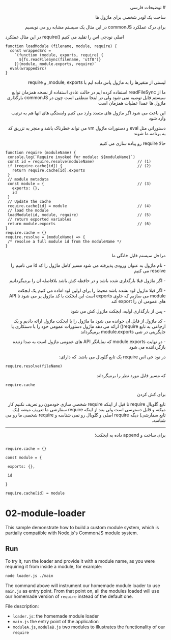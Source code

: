 <p dir='rtl' align='right'># توضیحات فارسی</p>

<p dir='rtl' align='right'>ساخت یک لودر شخصی برای ماژول ها</p>

<p dir='rtl' align='right'>
 برای درک عملکرد commonJS در این مثال یک سیستم مشابه رو می نویسیم
 
 در این مثال عملکرد require() اصلی نودجی اس را تقلید می کنیم
</p>

```
function loadModule (filename, module, require) {
  const wrappedSrc =
    `(function (module, exports, require) {
      ${fs.readFileSync(filename, 'utf8')}
    })(module, module.exports, require)`
  eval(wrappedSrc)
}
```

<p dir="rtl" align="right">
 لیستی از متغیرها را به ماژول پاس داده ایم با module, exports, و require
</p>

<p dir="rtl" align="right">
  ما از readFileSync استفاده کرده ایم در حالت عادی استفاده از نسخه همزمان توابع سیستم فایل توصیه نمی شود ولی در اینجا منطقی است چون در commonJS بارگذاری ماژول ها عمدا عملیات همزمان است
 </p>
 <p dir="rtl" align="right">
 این باعث می شود اگر ماژول های متعدد وارد می کنیم وابستگی های انها  هم به ترتیب وارد شود
 </p>
 
  <p dir="rtl" align="right">
 دستوراتی مثل eval و دستورات ماژول vm می تواند خطرناک باشد و منجر به تزریق کد به برنامه ما شوند
 </p>
 
 <p dir="rtl" align="right">
 حالا require رو پیاده سازی می کنیم
 </p>
 
 ```
 function require (moduleName) {
  console.log(`Require invoked for module: ${moduleName}`)
  const id = require.resolve(moduleName)                   // (1)
  if (require.cache[id]) {                                 // (2)
    return require.cache[id].exports
  }
  // module metadata
  const module = {                                         // (3)
    exports: {},
    id
  }
  // Update the cache
  require.cache[id] = module                               // (4)
  // load the module
  loadModule(id, module, require)                          // (5)
  // return exported variables
  return module.exports                                    // (6)
}
require.cache = {}
require.resolve = (moduleName) => {
  /* resolve a full module id from the moduleName */
}
```

<p dir='rtl' align='right'>
 مراحل سیستم فایل خانگی ما
  </p>
 <p dir='rtl' align='right'>
 - نام ماژول به عنوان ورودی پذیرفته می شود مسیر کامل ماژول را که id می نامیم را resolve می کنیم
  </p>
  <p dir='rtl' align='right'>
 - اگر ماژول قبلا بارگذاری شده باشد و در حافظه کش باشد بلافاصله ان را برمیگردانیم
  </p>
   <p dir='rtl' align='right'>
 - اگر قبلا ماژول لود نشده باشد محیط را برای اولین لود اماده می کنیم یک ابجکت module می سازیم که حاوی exports است این ابجکت با کد ماژول پر می شود تا API های عمومی ان را export کند
  </p>
    <p dir='rtl' align='right'>
 - پس از بارگذاری اولیه، ابجکت ماژول کش می شود
  </p>
     <p dir='rtl' align='right'>
 - کد ماژول از فایل ان خوانده می شود ما ماژول را با ابجکت ماژول ارائه دادیم و یک ارجاعی به تابع require()  ارائه می دهد ماژول دستورات عمومی خود را با دستکاری یا جایگزینی در شی module.exports برمیگرداند
  </p>
      <p dir='rtl' align='right'>
 - در نهایت module.exports که نمایانگر API های عمومی ماژول است به صدا زننده بازگرداننده می شود
 
 
 </p>

 
<p dir='rtl' align='right'>در نود حی اس require یک تابع گلوبال می باشد. که دارای:</p>

```
require.resolve(fileName)
```

<p dir='rtl' align='right'>که مسیر فایل مورد نظر را برمیگرداند</p>


```nodejs
require.cache
```

<p dir='rtl' align='right'>برای کش کردن</p>

<p dir='rtl' align='right'>
تابع گلوبال require تا قبل از اینکه require شخصی سازی خودمون رو تعریف نکنیم کار میکنه و قابل دسترسی است ولی بعد از اینکه require سفارشی ما تعریف میشه (یک تابع سفارشی)‌ دیگه require اصلی و گلوبال رو نمی شناسه و require شخصی ما رو می شناسه.
 </p>

************************************
<p dir='rtl' align='right'>
برای ساخت و append داده به ابجکت؛
</p>

```nodejs

require.cache = {}

const module = {

 exports: {},
 
 id
 
}

require.cache[id] = module

```


# 02-module-loader

This sample demonstrate how to build a custom module system, which is 
partially compatible with Node.js's CommonJS module system.

## Run

To try it, run the loader and provide it with a module name, as you were requiring
it from inside a module, for example:

```bash
node loader.js ./main
```

The command above will instrument our homemade module loader
to use `main.js` as entry point. From that point on, all the modules
loaded will use our homemade version of `require` instead of the
default one.

File description: 
- `loader.js`:  the homemade module loader
- `main.js` the entry point of the application
- `moduleA.js`, `moduleB.js` two modules to illustrates the functionality of our `require`
